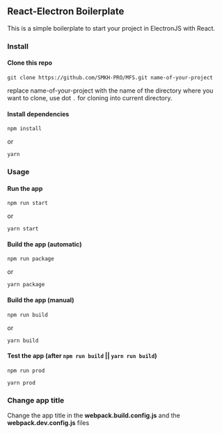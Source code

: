 ##  React-Electron Boilerplate

This is a simple boilerplate to start your project in ElectronJS with React.

### Install

#### Clone this repo

```
git clone https://github.com/SMKH-PRO/MFS.git name-of-your-project

```

replace name-of-your-project with the name of the directory where you want to clone, use dot `.` for cloning into current directory.


#### Install dependencies

```
npm install
```

or

```
yarn
```

### Usage

#### Run the app

```
npm run start
```

or

```
yarn start
```

#### Build the app (automatic)

```
npm run package
```

or

```
yarn package
```

#### Build the app (manual)

```
npm run build
```

or

```
yarn build
```

#### Test the app (after `npm run build` || `yarn run build`)

```
npm run prod
```

```
yarn prod
```

### Change app title

Change the app title in the **webpack.build.config.js** and the **webpack.dev.config.js** files
